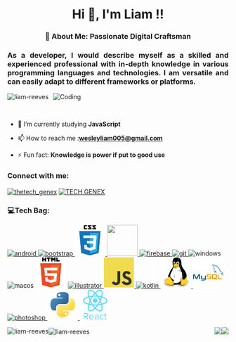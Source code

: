 
<h1 align="center">Hi 👋, I'm Liam !!</h1>
<h3 align="center">💫 About Me: Passionate Digital Craftsman  </h3>
<h3 align ="justify"> As a developer, I would describe myself as a skilled and experienced professional with in-depth knowledge in various programming languages and technologies. 
  I am versatile and can easily adapt to different frameworks or platforms.
</h3>
<img align="right" alt="Coding" width="400" src="https://i.pinimg.com/originals/f1/e7/34/f1e734f9cade86fe737a9aa404ad5677.gif">
<p align="left"> <img src="https://komarev.com/ghpvc/?username=liam-reeves&label=Profile%20views&color=0e75b6&style=flat" alt="liam-reeves" /> </p>

<p align="left"> <a href="https://twitter.com/" target="blank"><img src="https://img.shields.io/twitter/follow/?logo=twitter&style=for-the-badge" alt="" /></a> </p>

- 🔭 I’m currently studying **JavaScript**

- 📫 How to reach me :**wesleyliam005@gmail.com**

- ⚡ Fun fact: **Knowledge is power if put to good use**

<h3 align="left">Connect with me:</h3>
<p align="left">
<a href="https://instagram.com/thetech_genex" target="blank"><img align="center" src="https://raw.githubusercontent.com/rahuldkjain/github-profile-readme-generator/master/src/images/icons/Social/instagram.svg" alt="thetech_genex" height="30" width="40" /></a>
<a href="https://www.youtube.com/channel/UCeN66r2Rz6UeMGx6Y0nxVeA" target="blank"><img align="center" src="https://raw.githubusercontent.com/rahuldkjain/github-profile-readme-generator/master/src/images/icons/Social/youtube.svg" alt="TECH GENEX" height="30" width="40" /></a>
</p>

<h3 align="left">💻Tech Bag:</h3>
<p align="left"> <a href="https://developer.android.com" target="_blank" rel="noreferrer"> <img src= "https://github.com/Liam-Reeves/Liam-Reeves/assets/137655583/42367349-2f6b-4a3f-aa5d-a9598d4890a7
" alt="android" width="80" height="20"/> </a> <a href="https://getbootstrap.com" target="_blank" rel="noreferrer"> <img src="" alt="bootstrap" width="70" height="70"/> </a> <a href="https://www.w3schools.com/css/" target="_blank" rel="noreferrer"> <img src="https://raw.githubusercontent.com/devicons/devicon/master/icons/css3/css3-original-wordmark.svg" alt="css3" width="70" height="70"/> </a> <a href="https://www.djangoproject.com/" target="_blank" rel="noreferrer"> <img src=" alt="django" width="70" height="70"/> </a> <a href="https://firebase.google.com/" target="_blank" rel="noreferrer"> <img src="" alt="firebase" width="70" height="70"/> </a> <a href="https://git-scm.com/" target="_blank" rel="noreferrer"> <img src="g" alt="git" width="70" height="70"/> </a><img src="https://img.shields.io/badge/Windows-0078D6?style=for-the-badge&logo=windows&logoColor=white" alt="windows" width="50" height="40"/><img src="" alt="macos" width="70" height="70</p>
 </p>
<p><a href="https://www.w3.org/html/" target="_blank" rel="noreferrer"> <img src="https://raw.githubusercontent.com/devicons/devicon/master/icons/html5/html5-original-wordmark.svg" alt="html5" width="70" height="70"/> </a> <a href="https://www.adobe.com/in/products/illustrator.html" target="_blank" rel="noreferrer"> <img src="https://www.vectorlogo.zone/logos/adobe_illustrator/adobe_illustrator-icon.svg" alt="illustrator" width="70" height="70"/> </a> <a href="https://developer.mozilla.org/en-US/docs/Web/JavaScript" target="_blank" rel="noreferrer"> <img src="https://raw.githubusercontent.com/devicons/devicon/master/icons/javascript/javascript-original.svg" alt="javascript" width="70" height="70"/> </a> <a href="https://kotlinlang.org" target="_blank" rel="noreferrer"> <img src="https://www.vectorlogo.zone/logos/kotlinlang/kotlinlang-icon.svg" alt="kotlin" width="70" height="70"/> </a> <a href="https://www.linux.org/" target="_blank" rel="noreferrer"> <img src="https://raw.githubusercontent.com/devicons/devicon/master/icons/linux/linux-original.svg" alt="linux" width="70" height="70"/> </a> <a href="https://www.mysql.com/" target="_blank" rel="noreferrer"> <img src="https://raw.githubusercontent.com/devicons/devicon/master/icons/mysql/mysql-original-wordmark.svg" alt="mysql" width="70" height="70"/> </a> <a href="https://www.photoshop.com/en" target="_blank" rel="noreferrer"> <img src="https://github.com/Liam-Reeves/Liam-Reeves/assets/137655583/1471597c-3271-4f6c-bd63-4678feb5cd66" alt="photoshop" width="70" height="70"/> </a> <a href="https://www.python.org" target="_blank" rel="noreferrer"> <img src="https://raw.githubusercontent.com/devicons/devicon/master/icons/python/python-original.svg" alt="python" width="70" height="70"/> </a> <a href="https://reactjs.org/" target="_blank" rel="noreferrer"> <img src="https://raw.githubusercontent.com/devicons/devicon/master/icons/react/react-original-wordmark.svg" alt="react" width="70" height="70"/> </a></p>


<p class ="design"><img align="left" src="https://github-readme-stats.vercel.app/api?username=Liam-Reeves&show_icons=true&theme=dark#gh-dark-mode-only" alt="liam-reeves" />
    <img align="right" src ="https://github-readme-stats.vercel.app/api/top-langs/?username=Liam-Reeves & https://github.com/Liam-Reeves/github-readme-stats&show_icons=true&theme=dark#gh-dark-mode-only"/> 
    <img  align="right" src ="https://github-readme-stats.vercel.app/api/top-langs/?username=Liam-Reeves&size_weight=0.5&count_weight=0.5"/>
</p>

<p><img align="center" src="https://github-readme-streak-stats.herokuapp.com/?user=liam-reeves&&show_icons=true&theme=dark#gh-dark-mode-only " alt="liam-reeves" /></p>





